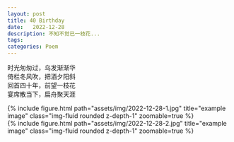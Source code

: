 ```yaml
---
layout: post
title: 40 Birthday
date:   2022-12-28
description: 不知不觉已一枝花...
tags:
categories: Poem
---
```


时光匆匆过，乌发渐渐华  
倚栏冬风吹，把酒夕阳斜  
回首四十年，前望一枝花  
宴席散当下，扁舟聚天涯

<div class="row">
    <div class="col-sm mt-3 mt-md-0">
        {% include figure.html path="assets/img/2022-12-28-1.jpg" title="example image" class="img-fluid rounded z-depth-1" zoomable=true %}
    </div>
    <div class="col-sm mt-3 mt-md-0">
        {% include figure.html path="assets/img/2022-12-28-2.jpg" title="example image" class="img-fluid rounded z-depth-1" zoomable=true %}
    </div>
</div>
